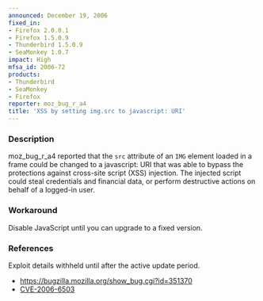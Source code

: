 ```yaml
---
announced: December 19, 2006
fixed_in:
- Firefox 2.0.0.1
- Firefox 1.5.0.9
- Thunderbird 1.5.0.9
- SeaMonkey 1.0.7
impact: High
mfsa_id: 2006-72
products:
- Thunderbird
- SeaMonkey
- Firefox
reporter: moz_bug_r_a4
title: 'XSS by setting img.src to javascript: URI'
---
```


<h3>Description</h3>

<p>moz_bug_r_a4 reported that the <code>src</code> attribute of an <code>IMG</code>
element loaded in a frame could be changed to a javascript: URI that was able
to bypass the protections against cross-site script (XSS) injection.
The injected script could steal credentials and financial data, or perform
destructive actions on behalf of a logged-in user.</p>

<h3>Workaround</h3>

<p>Disable JavaScript until you can upgrade to a fixed version.</p>

<h3>References</h3>

<p>Exploit details withheld until after the active update period.</p>

<ul>
<li><a href="https://bugzilla.mozilla.org/show_bug.cgi?id=351370">
https://bugzilla.mozilla.org/show_bug.cgi?id=351370</a></li>
<li><a class="ex-ref" href="http://nvd.nist.gov/nvd.cfm?cvename=CVE-2006-6503">CVE-2006-6503</a></li>
</ul>



